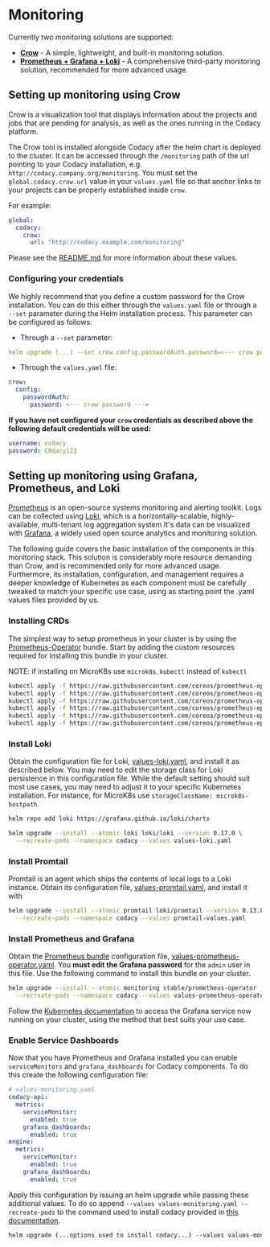# Monitoring

Currently two monitoring solutions are supported:

* [**Crow**](#setting-up-monitoring-using-crow) - A simple, lightweight, and built-in monitoring solution.
* [**Prometheus + Grafana + Loki**](#setting-up-monitoring-using-grafana-prometheus-and-loki) - A comprehensive third-party monitoring solution, recommended for more advanced usage.

## Setting up monitoring using Crow

Crow is a visualization tool that displays information about the projects and jobs
that are pending for analysis, as well as the ones running in the Codacy platform.

The Crow tool is installed alongside Codacy after the helm chart is deployed to the cluster.
It can be accessed through the `/monitoring` path of the url pointing to your Codacy
installation, e.g. `http://codacy.company.org/monitoring`. You must set the
`global.codacy.crow.url` value in your `values.yaml` file so that anchor links to your
projects can be properly established inside `crow`.

For example:

```yaml
global:
  codacy:
    crow:
      url: "http://codacy.example.com/monitoring"
```

Please see the [README.md](https://github.com/codacy/chart/blob/master/README.md) for more information about these values.

### Configuring your credentials

We highly recommend that you define a custom password for the Crow installation. You can do this either through the `values.yaml` file or through a `--set` parameter during the Helm installation process. This parameter can be configured as follows:

* Through a `--set` parameter:

```yaml
helm upgrade (...) --set crow.config.passwordAuth.password=<--- crow password --->
```

* Through the `values.yaml` file:

```yaml
crow:
  config:
    passwordAuth:
      password: <--- crow password --->
```

**If you have not configured your `crow` credentials as described above
the following default credentials will be used:**

```yaml
username: codacy
password: C0dacy123
```

## Setting up monitoring using Grafana, Prometheus, and Loki

[Prometheus](https://prometheus.io) is an open-source systems monitoring and alerting
toolkit. Logs can be collected using [Loki](https://grafana.com/oss/loki/), which is a
horizontally-scalable, highly-available, multi-tenant log aggregation system
It's data can be visualized with [Grafana](https://grafana.com), a widely used
open source analytics and monitoring solution.

The following guide covers the basic installation of the components in this monitoring stack.
This solution is considerably more resource demanding than Crow, and is recommended only for
more advanced usage. Furthermore, its installation, configuration, and management
requires a deeper knowledge of Kubernetes as each component must be carefully tweaked
to match your specific use case, using as starting point the .yaml values files provided by us.

### Installing CRDs

The simplest way to setup prometheus in your cluster is by using the
[Prometheus-Operator](https://github.com/helm/charts/tree/master/stable/prometheus-operator)
bundle. Start by adding the custom resources required for installing this bundle in your cluster.

NOTE: if installing on MicroK8s use `microk8s.kubectl` instead of `kubectl`

```bash
kubectl apply -f https://raw.githubusercontent.com/coreos/prometheus-operator/release-0.36/example/prometheus-operator-crd/monitoring.coreos.com_alertmanagers.yaml
kubectl apply -f https://raw.githubusercontent.com/coreos/prometheus-operator/release-0.36/example/prometheus-operator-crd/monitoring.coreos.com_podmonitors.yaml
kubectl apply -f https://raw.githubusercontent.com/coreos/prometheus-operator/release-0.36/example/prometheus-operator-crd/monitoring.coreos.com_prometheuses.yaml
kubectl apply -f https://raw.githubusercontent.com/coreos/prometheus-operator/release-0.36/example/prometheus-operator-crd/monitoring.coreos.com_prometheusrules.yaml
kubectl apply -f https://raw.githubusercontent.com/coreos/prometheus-operator/release-0.36/example/prometheus-operator-crd/monitoring.coreos.com_servicemonitors.yaml
kubectl apply -f https://raw.githubusercontent.com/coreos/prometheus-operator/release-0.36/example/prometheus-operator-crd/monitoring.coreos.com_thanosrulers.yaml
```

### Install Loki

Obtain the configuration file for Loki, [values-loki.yaml](https://github.com/codacy/chart/blob/master/codacy/values-loki.yaml),
and install it as described below. You may need to edit the storage class for Loki
persistence in this configuration file. While the default setting should suit most use
cases, you may need to adjust it to your specific Kubernetes installation.
For instance, for MicroK8s use `storageClassName: microk8s-hostpath`.

```bash
helm repo add loki https://grafana.github.io/loki/charts

helm upgrade --install --atomic loki loki/loki --version 0.17.0 \
  --recreate-pods --namespace codacy --values values-loki.yaml
```

### Install Promtail

Promtail is an agent which ships the contents of local logs to a Loki instance.
Obtain its configuration file, [values-promtail.yaml](https://github.com/codacy/chart/blob/master/codacy/values-promtail.yaml),
and install it with

```bash
helm upgrade --install --atomic promtail loki/promtail --version 0.13.0 \
  --recreate-pods --namespace codacy --values promtail-values.yaml
```

### Install Prometheus and Grafana

Obtain the [Prometheus bundle](https://github.com/helm/charts/tree/master/stable/prometheus-operator)
configuration file, [values-prometheus-operator.yaml](https://github.com/codacy/chart/blob/master/codacy/values-prometheus-operator.yaml).
You **must edit the Grafana password** for the `admin` user in this file.
Use the following command to install this bundle on your cluster.

```bash
helm upgrade --install --atomic monitoring stable/prometheus-operator --version 6.9.3 \
  --recreate-pods --namespace codacy --values values-prometheus-operator.yaml
```

Follow the [Kubernetes documentation](https://v1-15.docs.kubernetes.io/docs/tasks/administer-cluster/access-cluster-services/#accessing-services-running-on-the-cluster)
to access the Grafana service now running on your cluster, using the method that
best suits your use case.

### Enable Service Dashboards

Now that you have Prometheus and Grafana installed you can enable `serviceMonitors`
and `grafana_dashboards` for Codacy components. To do this create the following
configuration file:

```yaml
# values-monitoring.yaml
codacy-api:
  metrics:
    serviceMonitor:
      enabled: true
    grafana_dashboards:
      enabled: true
engine:
  metrics:
    serviceMonitor:
      enabled: true
    grafana_dashboards:
      enabled: true
```

Apply this configuration by issuing an helm upgrade while passing these additional values.
To do so append `--values values-monitoring.yaml --recreate-pods` to the command used to install
codacy provided in [this documentation](../index.md#2-installing-codacy).

```bash
helm upgrade (...options used to install codacy...) --values values-monitoring-values.yaml --recreate-pods
```
